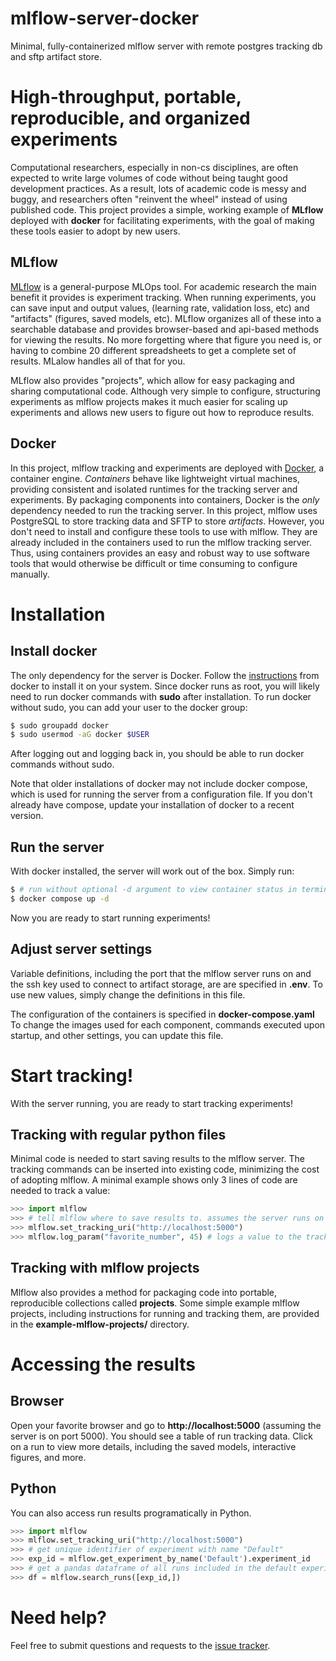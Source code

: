# mlflow-server-docker
Minimal, fully-containerized mlflow server with remote postgres tracking db and sftp artifact store.

# High-throughput, portable, reproducible, and organized experiments

Computational researchers, especially in non-cs disciplines, are often expected to write large volumes of code without being taught good development practices. As a result, lots of academic code is messy and buggy, and researchers often "reinvent the wheel" instead of using published code. This project provides a simple, working example of **MLflow** deployed with **docker** for facilitating experiments, with the goal of making these tools easier to adopt by new users.

## MLflow
[MLflow](https://mlflow.org/) is a general-purpose MLOps tool. For academic research the main benefit it provides is experiment tracking. When running experiments, you can save input and output values, (learning rate, validation loss, etc) and "artifacts" (figures, saved models, etc). MLflow organizes all of these into a searchable database and provides browser-based and api-based methods for viewing the results. No more forgetting where that figure you need is, or having to combine 20 different spreadsheets to get a complete set of results. MLalow handles all of that for you.

MLflow also provides "projects", which allow for easy packaging and sharing computational code. Although very simple to configure, structuring experiments as mlflow projects makes it much easier for scaling up experiments and allows new users to figure out how to reproduce results.

## Docker
In this project, mlflow tracking and experiments are deployed with [Docker](https://www.docker.com/), a container engine. *Containers* behave like lightweight virtual machines, providing consistent and isolated runtimes for the tracking server and experiments. By packaging components into containers, Docker is the *only* dependency needed to run the tracking server. In this project, mlflow uses PostgreSQL to store tracking data and SFTP
to store *artifacts*. However, you don't need to install and configure these tools to use with mlflow. They are already included in the containers used to run the mlflow tracking server. Thus, using containers provides an easy and robust way to use software tools that would otherwise be difficult or time consuming to configure manually.

# Installation
## Install docker
The only dependency for the server is Docker. Follow the [instructions](https://docs.docker.com/engine/install/) from docker
to install it on your system. Since docker runs as root, you will likely need to
run docker commands with **sudo** after installation. To run docker without sudo,
you can add your user to the docker group:

```bash
$ sudo groupadd docker
$ sudo usermod -aG docker $USER
```
After logging out and logging back in, you should be able to run docker commands without sudo.

Note that older installations of docker may not include docker compose, which is used for running the server from a configuration file. If you don't already have compose, update your installation of docker to a recent version.
  
## Run the server

With docker installed, the server will work out of the box. Simply run:
```bash
$ # run without optional -d argument to view container status in terminal
$ docker compose up -d
```
Now you are ready to start running experiments!
## Adjust server settings
Variable definitions, including the port that the mlflow server runs on 
and the ssh key used to connect to artifact storage, are are specified in **.env**.
To use new values, simply change the definitions in this file.

The configuration of the containers is specified in **docker-compose.yaml**
To change the images used for each component, commands executed upon startup,
and other settings, you can update this file.

# Start tracking!
With the server running, you are ready to start tracking experiments!

## Tracking with regular python files
Minimal code is needed to start saving results to the mlflow server. The
tracking commands can be inserted into existing code, minimizing the cost of adopting mlflow.
A minimal example shows only 3 lines of code are needed to track a value:
```python
>>> import mlflow
>>> # tell mlflow where to save results to. assumes the server runs on port 5000
>>> mlflow.set_tracking_uri("http://localhost:5000")
>>> mlflow.log_param("favorite_number", 45) # logs a value to the tracking server
```

## Tracking with mlflow projects
Mlflow also provides a method for packaging code into portable, reproducible collections
called **projects**. Some simple example mlflow projects, including instructions
for running and tracking them, are provided in the **example-mlflow-projects/** directory.

# Accessing the results

## Browser
Open your favorite browser and go to **http://localhost:5000** (assuming the server is on port 5000).
You should see a table of run tracking data. Click on a run to view more details, including 
the saved models, interactive figures, and more.

## Python
You can also access run results programatically in Python.
```python
>>> import mlflow
>>> mlflow.set_tracking_uri("http://localhost:5000")
>>> # get unique identifier of experiment with name "Default"
>>> exp_id = mlflow.get_experiment_by_name('Default').experiment_id
>>> # get a pandas dataframe of all runs included in the default experiment
>>> df = mlflow.search_runs([exp_id,])
```

# Need help?
Feel free to submit questions and requests to the [issue tracker](https://github.com/rccohn/mlflow-server-docker/issues).